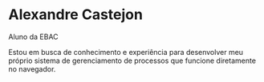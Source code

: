 # Alexandre Castejon

Aluno da EBAC

Estou em busca de conhecimento e experiência para desenvolver meu próprio sistema de gerenciamento de processos que funcione diretamente no navegador.

